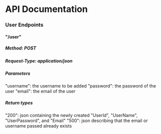 # API Documentation
### User Endpoints
#### "/user"
##### Method: POST
##### Request-Type: application/json
##### Parameters
"username": the username to be added
"password": the password of the user
"email": the email of the user
##### Return types
"200": json containing the newly created "UserId", "UserName", "UserPassword", and "Email"
"500": json describing that the email or username passed already exists